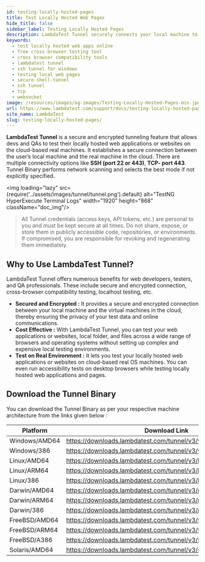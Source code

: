 ```yaml
---
id: testing-locally-hosted-pages
title: Test Locally Hosted Web Pages
hide_title: false
sidebar_label: Testing Locally Hosted Pages
description: LambdaTest Tunnel securely connects your local machine to cloud-based real devices for testing locally hosted web apps, with multiple connectivity options like SSH and TCP.
keywords:
  - test locally hosted web apps online
  - free cross browser testing tool
  - cross browser compatibility tools
  - lambdatest tunnel
  - ssh tunnel for windows
  - testing local web pages
  - secure-shell-tunnel
  - ssh tunnel
  - tcp
  - websocket
image: /resources/images/og-images/Testing-Locally-Hosted-Pages-min.jpg
url: https://www.lambdatest.com/support/docs/testing-locally-hosted-pages/
site_name: LambdaTest
slug: testing-locally-hosted-pages/
---
```


<script type="application/ld+json"
      dangerouslySetInnerHTML={{ __html: JSON.stringify({
       "@context": "https://schema.org",
        "@type": "BreadcrumbList",
        "itemListElement": [{
          "@type": "ListItem",
          "position": 1,
          "name": "LambdaTest",
          "item": "https://www.lambdatest.com"
        },{
          "@type": "ListItem",
          "position": 2,
          "name": "Support",
          "item": "https://www.lambdatest.com/support/docs/"
        },{
          "@type": "ListItem",
          "position": 3,
          "name": "Docker Tunnel",
          "item": "https://www.lambdatest.com/support/docs/testing-locally-hosted-pages/"
        }]
      })
    }}
></script>
**LambdaTest Tunnel** is a secure and encrypted tunneling feature that allows devs and QAs to test their locally hosted web applications or websites on the cloud-based real machines. It establishes a secure connection between the user’s local machine and the real machine in the cloud. There are multiple connectivity options like **SSH (port 22 or 443)**, **TCP- port 443**. Tunnel Binary performs network scanning and selects the best mode if not explicitly specified.

<img loading="lazy" src={require('../assets/images/tunnel/tunnel.png').default} alt="TestNG HyperExecute Terminal Logs"  width="1920" height="868" className="doc_img"/>

> All Tunnel credentials (access keys, API tokens, etc.) are personal to you and must be kept secure at all times. Do not share, expose, or store them in publicly accessible code, repositories, or environments. If compromised, you are responsible for revoking and regenerating them immediately.

## Why to Use LambdaTest Tunnel?

LambdaTest Tunnel offers numerous benefits for web developers, testers, and QA professionals. These include secure and encrypted connection, cross-browser compatibility testing, localhost testing, etc.

- **Secured and Encrypted :** It provides a secure and encrypted connection between your local machine and the virtual machines in the cloud, thereby ensuring the privacy of your test data and online communications.
- **Cost Effective :** With LambdaTest Tunnel, you can test your web applications or websites, local folder, and files across a wide range of browsers and operating systems without setting up complex and expensive local testing environments.
- **Test on Real Environment :** It lets you test your locally hosted web applications or websites on cloud-based real OS machines. You can even run accessibility tests on desktop browsers while testing locally hosted web applications and pages.

## Download the Tunnel Binary
You can download the Tunnel Binary as per your respective machine architecture from the links given below :

| Platform | Download Link |
|----------|---------------|
| Windows/AMD64 | https://downloads.lambdatest.com/tunnel/v3/windows/amd64/LT.exe |
| Windows/386 | https://downloads.lambdatest.com/tunnel/v3/windows/386/LT.exe | 
| Linux/AMD64 | https://downloads.lambdatest.com/tunnel/v3/linux/amd64/LT |
| Linux/ARM64 | https://downloads.lambdatest.com/tunnel/v3/linux/arm64/LT |
| Linux/386 | https://downloads.lambdatest.com/tunnel/v3/linux/386/LT |
| Darwin/AMD64 | https://downloads.lambdatest.com/tunnel/v3/mac/amd64/LT |
| Darwin/ARM64 | https://downloads.lambdatest.com/tunnel/v3/mac/arm64/LT |
| Darwin/386 | https://downloads.lambdatest.com/tunnel/v3/mac/386/LT |
| FreeBSD/AMD64 | https://downloads.lambdatest.com/tunnel/v3/freebsd/amd64/LT |
| FreeBSD/ARM64 | https://downloads.lambdatest.com/tunnel/v3/freebsd/arm64/LT| 
| FreeBSD/A386 | https://downloads.lambdatest.com/tunnel/v3/freebsd/386/LT |
| Solaris/AMD64 | https://downloads.lambdatest.com/tunnel/v3/solaris/amd64/LT |

